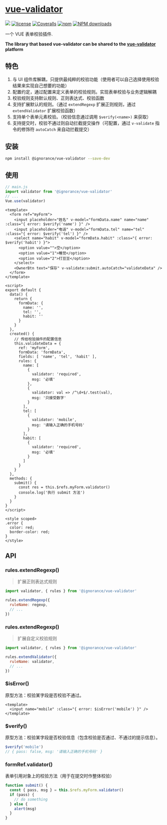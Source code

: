 # [vue-validator](https://github.com/yesixuan/vue-validator)
[![](https://img.shields.io/badge/Powered%20by-yesixuan%20base-brightgreen.svg)](https://github.com/yesixuan/vue-validator)
[![license](https://img.shields.io/badge/license-MIT-blue.svg)](https://github.com/yesixuan/vue-validator/blob/master/LICENSE)
[![Coveralls](https://img.shields.io/coveralls/yanhaijing/jslib-base.svg)](https://coveralls.io/github/yesixuan/vue-validator)
[![npm](https://img.shields.io/badge/npm-0.1.0-orange.svg)](https://www.npmjs.com/package/@ignorance/vue-validator)
[![NPM downloads](http://img.shields.io/npm/dm/jslib-base.svg?style=flat-square)](http://www.npmtrends.com/@ignorance/vue-validator)

一个 VUE 表单校验插件.

**The library that based vue-validator can be shared to the [vue-validator](https://github.com/yesixuan) platform**

## 特色

1. 与 UI 组件库解耦，只提供最纯粹的校验功能（使用者可以自己选择使用校验结果来实现自己想要的功能）
2. 配置约定，通过配置来定义表单的校验规则。实现表单校验与业务逻辑解耦
3. 校验规则支持默认规则、正则表达式、校验函数
4. 支持扩展默认的规则。（通过 `extendRegexp` 扩展正则规则，通过 `extendValidator` 扩展校验函数）
5. 支持单个表单元素校验。（校验信息通过调用 `$verify(<name>)` 来获取）
6. 支持提交时，校验不通过则自动拦截提交操作（可配置，通过 `v-validate` 指令的修饰符 `autoCatch` 来自动拦截提交）

## 安装

```bash
npm install @ignorance/vue-validator --save-dev
```

## 使用

```js
// main.js
import validator from '@ignorance/vue-validator'
// ...
Vue.use(validator)
```

```vue
<template>
  <form ref="myForm">
    <input placeholder="姓名" v-model="formData.name" name="name" :class="{ error: $verify('name') }" />
    <input placeholder="电话" v-model="formData.tel" name="tel" :class="{ error: $verify('tel') }" />
    <select name="habit" v-model="formData.habit" :class="{ error: $verify('habit') }">
      <option value="">空</option>
      <option value="1">睡觉</option>
      <option value="2">打豆豆</option>
    </select>
    <OwnerBtn text="保存" v-validate:submit.autoCatch="validateData" />
  </form>
</template>

<script>
export default {
  data() {
    return {
      formData: {
        name: '',
        tel: '',
        habit: ''
      }
    }
  },
  created() {
    // 传给校验插件的配置信息
    this.validateData = {
      ref: 'myForm',
      formData: 'formData',
      fields: [ 'name', 'tel', 'habit' ],
      rules: {
        name: [
          {
            validator: 'required',
            msg: '必填'
          },
          {
            validator: val => /^\d+$/.test(val),
            msg: '只接受数字'
          }
        ],
        tel: [
          {
            validator: 'mobile',
            msg: '请输入正确的手机号码'
          }
        ],
        habit: [
          {
            validator: 'required',
            msg: '必填'
          }
        ]
      }
    }
  },
  methods: {
    submit() {
      const res = this.$refs.myForm.validator()
      console.log('执行 submit 方法')
    }
  }
}
</script>

<style scoped>
.error {
  color: red;
  border-color: red;
}
</style>
```

## API

### rules.extendRegexp()
> 扩展正则表达式规则

```js
import validator, { rules } from '@ignorance/vue-validator'

rules.extendRegexp({
  ruleName: regexp,
  // ...
})
```  

### rules.extendRegexp()
> 扩展自定义校验规则

```js
import validator, { rules } from '@ignorance/vue-validator'

rules.extendValidator({
  ruleName: validator,
  // ...
})
``` 

### $isError(<name>)

原型方法：校验某字段是否校验不通过。  
```vue
<template>
  <input name="mobile" :class="{ error: $isError('mobile') }" />
</template>
```

### $verify(<name>)

原型方法：校验某字段是否校验信息（包含校验是否通过、不通过的提示信息）。
```js
$verify('mobile')
// { pass: false, msg: '请输入正确的手机号码' }
```

### formRef.validator()

表单引用对象上的校验方法（用于在提交时作整体校验）
```js
function submit() {
  const { pass, msg } = this.$refs.myForm.validator()
  if (pass) {
    // do something
  } else {
    alert(msg)
  }
}
```

